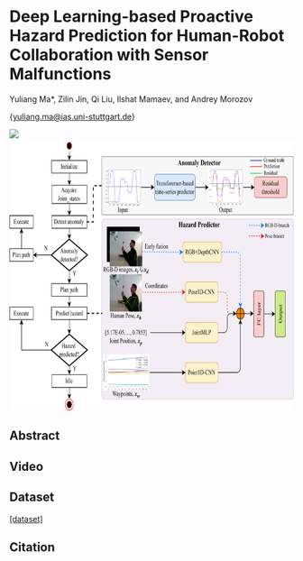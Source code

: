 # Deep Learning-based Proactive Hazard Prediction for Human-Robot Collaboration with Sensor Malfunctions
Yuliang Ma*, Zilin Jin, Qi Liu, Ilshat Mamaev, and Andrey Morozov

{yuliang.ma@ias.uni-stuttgart.de}

<img src="/source/Hazard_demo.png" height="240" />
<img src="/source/framework.png" height="480" />

## Abstract

## Video

## Dataset
[\[dataset\]](https://www.kaggle.com/datasets/yuliangma/dl-hazard-prediction) 
## Citation
